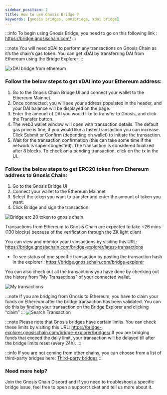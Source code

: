 ```yaml
---
sidebar_position: 2
title: How to use Gnosis Bridge ?
keywords: [gnosis bridges, omnibridge, xdai bridge]
---
```

:::info
To begin using Gnosis Bridge, you need to go on this following link : https://bridge.gnosischain.com/
:::

:::note
You will need xDAI to perform any transactions on Gnosis Chain as it’s the chain’s gas token. You can get xDAI by transferring DAI from Ethereum using the Bridge Explorer
:::

![xDAI bridge from ethereum](../../static/img/bridges/bridge-xdai-new.png)

### Follow the below steps to get xDAI into your Ethereum address: 
1. Go to the Gnosis Chain Bridge UI and connect your wallet to the Ethereum Mainnet.
2. Once connected, you will see your address populated in the header, and your DAI balance will be displayed on the page.
3. Enter the amount of DAI you would like to transfer to Gnosis, and click the Transfer button.
4. The web3 wallet window will open with transaction details. The default gas price is fine, if you would like a faster transaction you can increase. Click Submit or Confirm (depending on wallet) to initiate the transaction.
5. Wait for the transaction confirmation (this can take some time if the network is super congested). The transaction is considered finalized after 8 blocks. To check on a pending transaction, click on the tx in the UI.


### Follow the below steps to get ERC20 token from Ethereum address to Gnosis Chain:

1. Go to the Gnosis Bridge UI
2. Connect your wallet to the Ethereum Mainnet
3. Select the token you want to transfer and enter the amount of token you want.
4. Click Bridge and sign the transaction

![Bridge erc 20 token to gnosis chain](../../static/img/bridges/bridge-erc20-new.png)

Transactions from Ethereum to Gnosis Chain are expected to take ~26 mins (130 blocks) because of the verification through the ZK light client



You can view and monitor your transactions by visiting this URL: https://bridge.gnosischain.com/bridge-explorer/latest-transactions

- To see status of one specific transaction by pasting the transaction hash in the explorer : https://bridge.gnosischain.com/bridge-explorer

You can also check out all the transactions you have done by checking out the history from "My Transactions" of your connected wallet.


![My transactions](../../static/img/bridges/bridge-explorer/transaction-history.png)

:::note
If you are bridging from Gnosis to Ethereum, you have to claim your funds on Ethereum after the bridge transaction has been validated. You can do this by finding your transaction on the Bridge Explorer and clicking “claim”
:::
![Search Transaction](../../static/img/bridges/bridge-explorer/claim-new.png)

:::note
Please note that Gnosis bridges have certain limits. You can check these limits by visiting this URL: https://bridge-explorer.gnosischain.com/bridge-explorer/bridges/
If you are bridging funds that exceed the daily limit, your transaction will be delayed till after the bridge limits reset (every 24h).
:::

:::info
If you are not coming from other chains, you can choose from a list of third-party bridges here:
[Third-party bridges](/docs/bridges/thirdpartybridges.md)
:::

### Need more help?

Join the Gnosis Chain Discord and if you need to troubleshoot a specific bridge issue, feel free to open a support ticket and tell us more about it.
